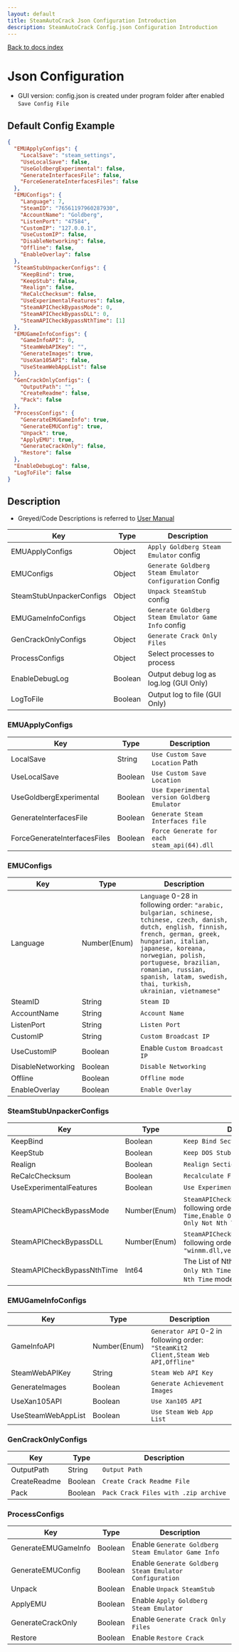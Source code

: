 ```yaml
---
layout: default
title: SteamAutoCrack Json Configuration Introduction
description: SteamAutoCrack Config.json Configuration Introduction
---
```


<a href="/docs/" class="btn btn-primary">Back to docs index</a>

# Json Configuration

* GUI version: config.json is created under program folder after enabled `Save Config File`

## Default Config Example

```json
{
  "EMUApplyConfigs": {
    "LocalSave": "steam_settings",
    "UseLocalSave": false,
    "UseGoldbergExperimental": false,
    "GenerateInterfacesFile": false,
    "ForceGenerateInterfacesFiles": false
  },
  "EMUConfigs": {
    "Language": 7,
    "SteamID": "76561197960287930",
    "AccountName": "Goldberg",
    "ListenPort": "47584",
    "CustomIP": "127.0.0.1",
    "UseCustomIP": false,
    "DisableNetworking": false,
    "Offline": false,
    "EnableOverlay": false
  },
  "SteamStubUnpackerConfigs": {
    "KeepBind": true,
    "KeepStub": false,
    "Realign": false,
    "ReCalcChecksum": false,
    "UseExperimentalFeatures": false,
    "SteamAPICheckBypassMode": 0,
    "SteamAPICheckBypassDLL": 0,
    "SteamAPICheckBypassNthTime": [1]
  },
  "EMUGameInfoConfigs": {
    "GameInfoAPI": 0,
    "SteamWebAPIKey": "",
    "GenerateImages": true,
    "UseXan105API": false,
    "UseSteamWebAppList": false
  },
  "GenCrackOnlyConfigs": {
    "OutputPath": "",
    "CreateReadme": false,
    "Pack": false
  },
  "ProcessConfigs": {
    "GenerateEMUGameInfo": true,
    "GenerateEMUConfig": true,
    "Unpack": true,
    "ApplyEMU": true,
    "GenerateCrackOnly": false,
    "Restore": false
  },
  "EnableDebugLog": false,
  "LogToFile": false
}
```

## Description

* Greyed/Code Descriptions is referred to [User Manual](https://github.com/SteamAutoCracks/Steam-auto-crack/wiki/User-Manual)

Key            | Type           | Description
-------------- | -------------- | --------------
EMUApplyConfigs          | Object  | `Apply Goldberg Steam Emulator` config
EMUConfigs               | Object  | `Generate Goldberg Steam Emulator Configuration` Config
SteamStubUnpackerConfigs | Object  | `Unpack SteamStub` config
EMUGameInfoConfigs       | Object  | `Generate Goldberg Steam Emulator Game Info` config
GenCrackOnlyConfigs      | Object  | `Generate Crack Only Files`
ProcessConfigs           | Object  | Select processes to process
EnableDebugLog           | Boolean | Output debug log as log.log (GUI Only)
LogToFile                | Boolean | Output log to file (GUI Only)

### EMUApplyConfigs

Key            | Type           | Description
-------------- | -------------- | --------------
LocalSave          | String  | `Use Custom Save Location` Path
UseLocalSave               | Boolean  | `Use Custom Save Location`
UseGoldbergExperimental | Boolean  | `Use Experimental version Goldberg Emulator`
GenerateInterfacesFile       | Boolean  | `Generate Steam Interfaces file`
ForceGenerateInterfacesFiles      | Boolean  | `Force Generate for each steam_api(64).dll`

### EMUConfigs

Key            | Type           | Description
-------------- | -------------- | --------------
Language          | Number(Enum)| `Language` 0-28 in following order: `"arabic, bulgarian, schinese, tchinese, czech, danish, dutch, english, finnish, french, german, greek, hungarian, italian, japanese, koreana, norwegian, polish, portuguese, brazilian, romanian, russian, spanish, latam, swedish, thai, turkish, ukrainian, vietnamese"`
SteamID              | String   | `Steam ID`
AccountName | String   | `Account Name`
ListenPort       | String   | `Listen Port`
CustomIP     | String   | `Custom Broadcast IP`
UseCustomIP| Boolean| Enable `Custom Broadcast IP`
DisableNetworking|Boolean| `Disable Networking`
Offline|Boolean| `Offline mode`
EnableOverlay|Boolean| `Enable Overlay`

### SteamStubUnpackerConfigs

Key            | Type           | Description
-------------- | -------------- | --------------
KeepBind|Boolean| `Keep Bind Section`
KeepStub|Boolean| `Keep DOS Stub Data`
Realign|Boolean| `Realign Sections`
ReCalcChecksum|Boolean| `Recalculate File Checksum`
UseExperimentalFeatures|Boolean| `Use Experimental Features`
SteamAPICheckBypassMode|Number(Enum)| `SteamAPICheckBypass Mode` 0-3 in following order: `"Disabled,Enable All Time,Enable Only Nth Time,Enable Only Not Nth Time"`
SteamAPICheckBypassDLL|Number(Enum)| `SteamAPICheckBypass DLL` 0-2 in following order: `"winmm.dll,version.dll,winhttp.dll"`
SteamAPICheckBypassNthTime|Int64| The List of Nth Time when use `Enable Only Nth Time` and `Enable Only Not Nth Time` mode.


### EMUGameInfoConfigs

Key            | Type           | Description
-------------- | -------------- | --------------
GameInfoAPI|Number(Enum)| `Generator API` 0-2 in following order: `"SteamKit2 Client,Steam Web API,Offline"`
SteamWebAPIKey|String| `Steam Web API Key`
GenerateImages|Boolean| `Generate Achievement Images`
UseXan105API|Boolean| `Use Xan105 API`
UseSteamWebAppList|Boolean| `Use Steam Web App List`

### GenCrackOnlyConfigs

Key            | Type           | Description
-------------- | -------------- | --------------
OutputPath|String| `Output Path`
CreateReadme|Boolean| `Create Crack Readme File`
Pack|Boolean| `Pack Crack Files with .zip archive`

### ProcessConfigs

Key            | Type           | Description
-------------- | -------------- | --------------
GenerateEMUGameInfo|Boolean| Enable `Generate Goldberg Steam Emulator Game Info`
GenerateEMUConfig|Boolean| Enable `Generate Goldberg Steam Emulator Configuration`
Unpack|Boolean| Enable `Unpack SteamStub`
ApplyEMU|Boolean| Enable `Apply Goldberg Steam Emulator`
GenerateCrackOnly|Boolean| Enable `Generate Crack Only Files`
Restore|Boolean| Enable `Restore Crack`